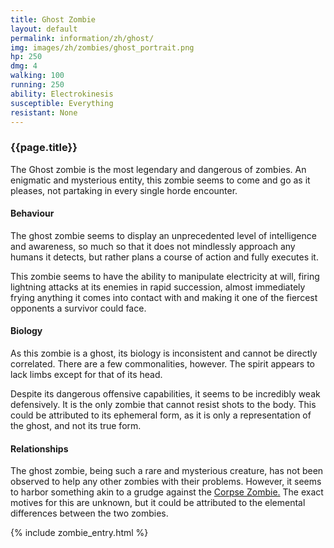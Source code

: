 ```yaml
---
title: Ghost Zombie
layout: default
permalink: information/zh/ghost/
img: images/zh/zombies/ghost_portrait.png
hp: 250
dmg: 4
walking: 100
running: 250
ability: Electrokinesis
susceptible: Everything
resistant: None
---
```


<div class="row">
  <div class="col-sm-7">
    <h3>{{page.title}}</h3>
    <p>The Ghost zombie is the most legendary and dangerous of zombies. An enigmatic and mysterious entity, this zombie seems to come and go as it pleases, not partaking in every single horde encounter.</p>
    <h4>Behaviour</h4>
    <p>The ghost zombie seems to display an unprecedented level of intelligence and awareness, so much so that it does not mindlessly approach any humans it detects, but rather plans a course of action and fully executes it.</p> <p>This zombie seems to have the ability to manipulate electricity at will, firing lightning attacks at its enemies in rapid succession, almost immediately frying anything it comes into contact with and making it one of the fiercest opponents a survivor could face.</p>
    <h4>Biology</h4>
    <p>As this zombie is a ghost, its biology is inconsistent and cannot be directly correlated. There are a few commonalities, however. The spirit appears to lack limbs except for that of its head. </p>
    <p>Despite its dangerous offensive capabilities, it seems to be incredibly weak defensively. It is the only zombie that cannot resist shots to the body. This could be attributed to its ephemeral form, as it is only a representation of the ghost, and not its true form.</p>
    <h4>Relationships</h4> 
    <p>The ghost zombie, being such a rare and mysterious creature, has not been observed to help any other zombies with their problems. However, it seems to harbor something akin to a grudge against the <a href="{{site.baseurl}}/information/zh/corpse">Corpse Zombie.</a> The exact motives for this are unknown, but it could be attributed to the elemental differences between the two zombies.</p>
  </div>
  {% include zombie_entry.html %}
</div>